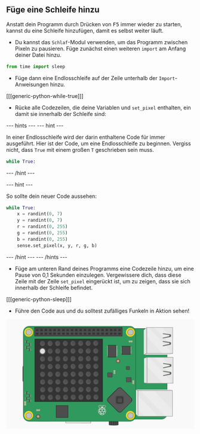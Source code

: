 ## Füge eine Schleife hinzu

Anstatt dein Programm durch Drücken von <kbd>F5</kbd> immer wieder zu starten, kannst du eine Schleife hinzufügen, damit es selbst weiter läuft.

+ Du kannst das `Schlaf`-Modul verwenden, um das Programm zwischen Pixeln zu pausieren. Füge zunächst einen weiteren `import` am Anfang deiner Datei hinzu.

```python
from time import sleep
```

+ Füge dann eine Endlosschleife auf der Zeile unterhalb der `Import`-Anweisungen hinzu.

[[[generic-python-while-true]]]

+ Rücke alle Codezeilen, die deine Variablen und `set_pixel` enthalten, ein damit sie innerhalb der Schleife sind:

--- hints ---
--- hint ---

In einer Endlosschleife wird der darin enthaltene Code für immer ausgeführt. Hier ist der Code, um eine Endlosschleife zu beginnen. Vergiss nicht, dass `True` mit einem großen `T` geschrieben sein muss.

```python
while True:
```

--- /hint ---

--- hint ---

So sollte dein neuer Code aussehen:

```python
while True:
    x = randint(0, 7)
    y = randint(0, 7)
    r = randint(0, 255)
    g = randint(0, 255)
    b = randint(0, 255)
    sense.set_pixel(x, y, r, g, b)
```

--- /hint ---
--- /hints ---

+ Füge am unteren Rand deines Programms eine Codezeile hinzu, um eine Pause von 0,1 Sekunden einzulegen. Vergewissere dich, dass diese Zeile mit der Zeile `set_pixel` eingerückt ist, um zu zeigen, dass sie sich innerhalb der Schleife befindet.

[[[generic-python-sleep]]]


+ Führe den Code aus und du solltest zufälliges Funkeln in Aktion sehen!

![Fertiges Ergebnis](images/finished-result.gif)

